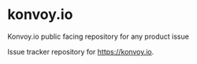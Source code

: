 # konvoy.io
Konvoy.io public facing repository for any product issue

Issue tracker repository for https://konvoy.io. 
